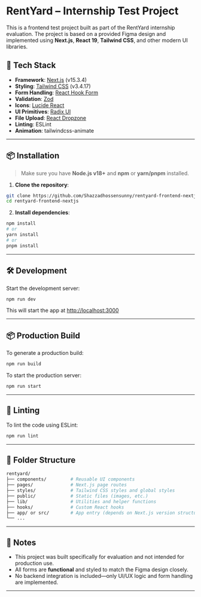 # RentYard – Internship Test Project

This is a frontend test project built as part of the RentYard internship evaluation. The project is based on a provided Figma design and implemented using **Next.js**, **React 19**, **Tailwind CSS**, and other modern UI libraries.

## 🚀 Tech Stack

- **Framework**: [Next.js](https://nextjs.org/) (v15.3.4)
- **Styling**: [Tailwind CSS](https://tailwindcss.com/) (v3.4.17)
- **Form Handling**: [React Hook Form](https://react-hook-form.com/)
- **Validation**: [Zod](https://github.com/colinhacks/zod)
- **Icons**: [Lucide React](https://lucide.dev/)
- **UI Primitives**: [Radix UI](https://www.radix-ui.com/)
- **File Upload**: [React Dropzone](https://react-dropzone.js.org/)
- **Linting**: ESLint
- **Animation**: tailwindcss-animate

---

## 📦 Installation

> Make sure you have **Node.js v18+** and **npm** or **yarn/pnpm** installed.

1. **Clone the repository**:

```bash
git clone https://github.com/Shazzadhossensunny/rentyard-frontend-nextjs
cd rentyard-frontend-nextjs
```

2. **Install dependencies**:

```bash
npm install
# or
yarn install
# or
pnpm install
```

---

## 🛠️ Development

Start the development server:

```bash
npm run dev
```

This will start the app at [http://localhost:3000](http://localhost:3000)

---

## 📦 Production Build

To generate a production build:

```bash
npm run build
```

To start the production server:

```bash
npm run start
```

---

## 🧹 Linting

To lint the code using ESLint:

```bash
npm run lint
```

---

## 📁 Folder Structure

```bash
rentyard/
├── components/         # Reusable UI components
├── pages/              # Next.js page routes
├── styles/             # Tailwind CSS styles and global styles
├── public/             # Static files (images, etc.)
├── lib/                # Utilities and helper functions
├── hooks/              # Custom React hooks
├── app/ or src/        # App entry (depends on Next.js version structure)
└── ...
```

---

## 📌 Notes

- This project was built specifically for evaluation and not intended for production use.
- All forms are **functional** and styled to match the Figma design closely.
- No backend integration is included—only UI/UX logic and form handling are implemented.

---

<!-- ## 📬 Contact -->

<!-- If you'd like to review the project or have any questions:

- Email: [your-email@example.com]
- LinkedIn: [your-linkedin-url]
- GitHub: [your-github-url]

---

> © 2025 RentYard – Internship Evaluation Project -->

